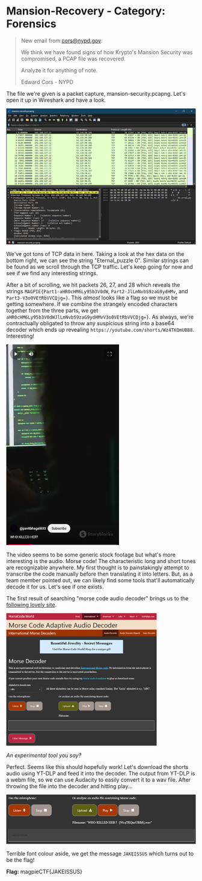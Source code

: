 # Mansion-Recovery - Category: Forensics

> New email from cors@nypd.gov:
>
>We think we have found signs of how Krypto's Mansion Security was compromised, a PCAP file was recovered.
>
>Analyze it for anything of note.
>
>Edward Cors - NYPD

The file we're given is a packet capture, mansion-security.pcapng. Let's open it up in Wireshark and have a look.

![Wireshark, showing the packet capture](img/Wireshark-Initial.png)

We've got tons of TCP data in here. Taking a look at the hex data on the bottom right, we can see the string "Eternal_puzzle 0". Similar strings can be found as we scroll through the TCP traffic. Let's keep going for now and see if we find any interesting strings.

After a bit of scrolling, we hit packets 26, 27, and 28 which reveals the strings `MAGPIE{Part1-aHR0cHM6Ly95b3V0dW`, `Part2-JlLmNvbS9zaG9ydHMv`, and `Part3-V3o0VEtRbVVCQjg=}`. This *almost* looks like a flag so we must be getting somewhere. If we combine the strangely encoded characters together from the three parts, we get `aHR0cHM6Ly95b3V0dWJlLmNvbS9zaG9ydHMvV3o0VEtRbVVCQjg=}`. As always, we're contractually obligated to throw any suspicious string into a base64 decoder which ends up revealing `https://youtube.com/shorts/Wz4TKQmUBB8`. Interesting!

<img src="img/Youtube-Short.png" alt='YouTube Short titled "WHO KILLED HER?"' width="300"/>

The video seems to be some generic stock footage but what's more interesting is the audio. Morse code! The characteristic long and short tones are recognizable anywhere. My first thought is to painstakingly attempt to transcribe the code manually before then translating it into letters. But, as a team member pointed out, we can likely find some tools that'll automatically decode it for us. Let's see if one exists.

The first result of searching "morse code audio decoder" brings us to the [following lovely site](https://morsecode.world/international/decoder/audio-decoder-adaptive.html).

<div>
    <img src="img/MorseCodeWorld.png" alt='morsecode.world - Adaptive Audio Decoder' width="400"/>
    <p>
        <em>An experimental tool you say?</em>
    </p>
</div>

Perfect. Seems like this should hopefully work! Let's download the shorts audio using YT-DLP and feed it into the decoder. The output from YT-DLP is a webm file, so we can use Audacity to easily convert it to a wav file. After throwing the file into the decoder and hitting play...

![Decoder Output - JAKEISSUS](img/JAKEISSUS.png)

Terrible font colour aside, we get the message `JAKEISSUS` which turns out to be the flag!

**Flag:** magpieCTF{JAKEISSUS}
